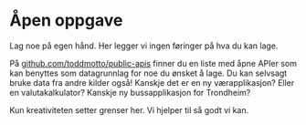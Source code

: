 # Åpen oppgave

Lag noe på egen hånd. Her legger vi ingen føringer på hva du kan lage.

På [github.com/toddmotto/public-apis](https://github.com/toddmotto/public-apis) finner du en liste med åpne APIer som kan benyttes som datagrunnlag for noe du ønsket å lage. Du kan selvsagt bruke data fra andre kilder også! Kanskje det er en ny værapplikasjon? Eller en valutakalkulator? Kanskje ny bussapplikasjon for Trondheim?

Kun kreativiteten setter grenser her. Vi hjelper til så godt vi kan.

